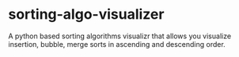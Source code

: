 # sorting-algo-visualizer

A python based sorting algorithms visualizr that allows you visualize insertion, bubble, merge sorts in 
ascending and descending order.
